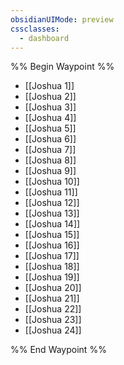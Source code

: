 ```yaml
---
obsidianUIMode: preview
cssclasses:
  - dashboard
---
```

%% Begin Waypoint %%
- [[Joshua 1]]
- [[Joshua 2]]
- [[Joshua 3]]
- [[Joshua 4]]
- [[Joshua 5]]
- [[Joshua 6]]
- [[Joshua 7]]
- [[Joshua 8]]
- [[Joshua 9]]
- [[Joshua 10]]
- [[Joshua 11]]
- [[Joshua 12]]
- [[Joshua 13]]
- [[Joshua 14]]
- [[Joshua 15]]
- [[Joshua 16]]
- [[Joshua 17]]
- [[Joshua 18]]
- [[Joshua 19]]
- [[Joshua 20]]
- [[Joshua 21]]
- [[Joshua 22]]
- [[Joshua 23]]
- [[Joshua 24]]

%% End Waypoint %%